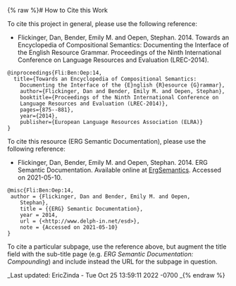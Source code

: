 {% raw %}# How to Cite this Work

To cite this project in general, please use the following reference:

- Flickinger, Dan, Bender, Emily M. and Oepen, Stephan. 2014. Towards
an Encyclopedia of Compositional Semantics: Documenting the
Interface of the English Resource Grammar. Proceedings of the Ninth
International Conference on Language Resources and Evaluation
(LREC-2014).

```
@inproceedings{Fli:Ben:Oep:14,  
  title={Towards an Encyclopedia of Compositional Semantics:
    Documenting the Interface of the {E}nglish {R}esource {G}rammar},  
    author={Flickinger, Dan and Bender, Emily M. and Oepen, Stephan},  
    booktitle={Proceedings of the Ninth International Conference on
    Language Resources and Evaluation (LREC-2014)},  
    pages={875--881},  
    year={2014},  
    publisher={European Language Resources Association (ELRA)}  
}
```

To cite this resource (ERG Semantic Documentation), please use the
following reference:

- Flickinger, Dan, Bender, Emily M. and Oepen, Stephan. 2014. ERG
Semantic Documentation. Available online at [ErgSemantics](../ErgSemantics). Accessed on 2021-05-10.

```
@misc{Fli:Ben:Oep:14,  
 author = {Flickinger, Dan and Bender, Emily M. and Oepen,
    Stephan},  
    title = {{ERG} Semantic Documentation},  
    year = 2014,  
    url = {<http://www.delph-in.net/esd>},  
    note = {Accessed on 2021-05-10} 
}
```

To cite a particular subpage, use the reference above, but augment the
title field with the sub-title page (e.g. *ERG Semantic Documentation:
Compounding*) and include instead the URL for the subpage in question.

_Last updated: EricZinda - Tue Oct 25 13:59:11 2022 -0700
_{% endraw %}